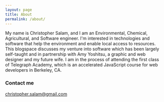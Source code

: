 ```yaml
---
layout: page
title: About
permalink: /about/
---
```


My name is Christopher Salam, and I am an Environmental, Chemical, Agricultural, and Software engineer. I'm interested in technologies and software that help the environment and enable local access to resources. This blogspace discusses my venture into software which has been largely self-taught and in partnership with Amy Yoshitsu, a graphic and web designer and my future wife. I am in the process of attending the first class of Telegraph Academy, which is an accelerated JavaScript course for web developers in Berkeley, CA.

### Contact me

[christopher.salam@gmail.com](mailto:christopher.salam@gmail.com)